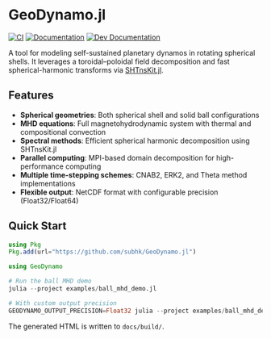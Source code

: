 # GeoDynamo.jl

[![CI](https://github.com/subhk/GeoDynamo.jl/actions/workflows/ci.yml/badge.svg)](https://github.com/subhk/GeoDynamo.jl/actions/workflows/ci.yml)
[![Documentation](https://img.shields.io/badge/docs-stable-blue.svg)](https://subhk.github.io/GeoDynamo.jl/stable/)
[![Dev Documentation](https://img.shields.io/badge/docs-dev-blue.svg)](https://subhk.github.io/GeoDynamo.jl/dev/)

A tool for modeling self-sustained planetary dynamos in rotating spherical shells. 
It leverages a toroidal–poloidal field decomposition and fast spherical-harmonic transforms via [SHTnsKit.jl](https://github.com/subhk/SHTnsKit.jl).

## Features

- **Spherical geometries**: Both spherical shell and solid ball configurations
- **MHD equations**: Full magnetohydrodynamic system with thermal and compositional convection
- **Spectral methods**: Efficient spherical harmonic decomposition using SHTnsKit.jl
- **Parallel computing**: MPI-based domain decomposition for high-performance computing
- **Multiple time-stepping schemes**: CNAB2, ERK2, and Theta method implementations
- **Flexible output**: NetCDF format with configurable precision (Float32/Float64)

## Quick Start

```julia
using Pkg
Pkg.add(url="https://github.com/subhk/GeoDynamo.jl")

using GeoDynamo

# Run the ball MHD demo
julia --project examples/ball_mhd_demo.jl

# With custom output precision
GEODYNAMO_OUTPUT_PRECISION=Float32 julia --project examples/ball_mhd_demo.jl
```

The generated HTML is written to `docs/build/`.




